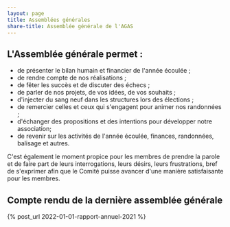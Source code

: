 ```yaml
---
layout: page
title: Assemblées générales
share-title: Assemblée générale de l'AGAS
---
```

## L'Assemblée générale permet :

* de présenter le bilan humain et financier de l'année écoulée ;
* de rendre compte de nos réalisations ;
* de fêter les succès et de discuter des échecs ;
* de parler de nos projets, de vos idées, de vos souhaits ;
* d'injecter du sang neuf dans les structures lors des élections ;
* de remercier celles et ceux qui s'engagent pour animer nos randonnées ;
* d'échanger des propositions et des intentions pour développer notre association;
* de revenir sur les activités de l'année écoulée, finances, randonnées, balisage et autres.

C'est également le moment propice pour les membres de prendre la parole et de faire part de leurs interrogations, leurs désirs, leurs frustrations, bref de s'exprimer afin que le Comité puisse avancer d'une manière satisfaisante pour les membres.

## Compte rendu de la dernière assemblée générale

{% post_url 2022-01-01-rapport-annuel-2021 %}
